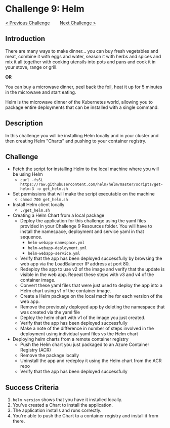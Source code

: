 # Challenge 9: Helm

[< Previous Challenge](./08-storage.md)&nbsp;&nbsp;&nbsp;&nbsp;&nbsp;&nbsp;&nbsp;&nbsp;[Next Challenge >](./10-networking.md)

## Introduction

There are many ways to make dinner... you can buy fresh vegetables and meat, combine it with eggs and water, season it with herbs and spices and mix it all together with cooking utensils into pots and pans and cook it in your stove, range or grill.

**OR**

You can buy a microwave dinner, peel back the foil, heat it up for 5 minutes in the microwave and start eating.

Helm is the microwave dinner of the Kubernetes world, allowing you to package entire deployments that can be installed with a single command.

## Description

In this challenge you will be installing Helm locally and in your cluster and then creating Helm "Charts" and pushing to your container registry.

## Challenge

- Fetch the script for installing Helm to the local machine where you will be using Helm
	- `curl -fsSL https://raw.githubusercontent.com/helm/helm/master/scripts/get-helm-3 -o get_helm.sh`
- Set permissions that will make the script executable on the machine
	- `chmod 700 get_helm.sh`
- Install Helm client locally
	- `./get_helm.sh`
- Creating a Helm Chart from a local package
	- Deploy the application for this challenge using the yaml files provided in your Challenge 9 Resources folder. You will have to install the namespace, deployment and service yaml in that sequence.
		- `helm-webapp-namespace.yml`
		- `helm-webapp-deployment.yml`
		- `helm-webapp-service.yml`
	- Verify that the app has been deployed successfully by browsing the web app via the LoadBalancer IP address at port 80. 
	- Redeploy the app to use v2 of the image and verify that the update is visible in the web app. Repeat these steps with v3 and v4 of the container image.
	- Convert these yaml files that were just used to deploy the app into a Helm chart using v1 of the container image.
	- Create a Helm package on the local machine for each version of the web app.
	- Remove the previously deployed app by deleting the namespace that was created via the yaml file
	- Deploy the helm chart with v1 of the image you just created. 
	- Verify that the app has been deployed successfully
	- Make a note of the difference in number of steps involved in the deployment using individual yaml files vs the Helm chart
- Deploying helm charts from a remote container registry
	- Push the Helm chart you just packaged to an Azure Container Registry (ACR)
	- Remove the package locally
	- Uninstall the app and redeploy it using the Helm chart from the ACR repo
	- Verify that the app has been deployed successfully

## Success Criteria

1. `helm version` shows that you have it installed locally.
1. You've created a Chart to install the application.
1. The application installs and runs correctly.
1. You're able to push the Chart to a container registry and install it from there.